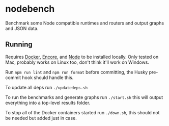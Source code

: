 # nodebench

Benchmark some Node compatible runtimes and routers and output graphs and JSON data.

## Running

Requires [Docker](https://docs.docker.com/engine/install/), [Encore](https://encore.dev/docs/ts/install), and [Node](https://nodejs.org/en/download/package-manager) to be installed locally. Only tested on Mac, probably works on Linux too, don't think it'll work on Windows.

Run `npm run lint` and `npm run format` before committing, the Husky pre-commit hook should handle this.

To update all deps run `./updatedeps.sh`

To run the benchmarks and generate graphs run `./start.sh` this will output everything into a top-level results folder.

To stop all of the Docker containers started run `./down.sh`, this should not be needed but added just in case.
